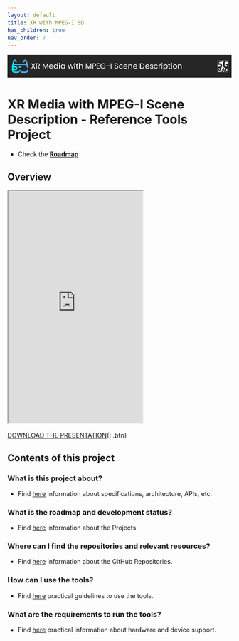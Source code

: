 ```yaml
---
layout: default
title: XR with MPEG-I SD
has_children: true
nav_order: 7
---
```


<img src="../../assets/images/Banner_XR.png" /> 

# XR Media with MPEG-I Scene Description - Reference Tools Project

* Check the [**Roadmap**](https://github.com/orgs/5G-MAG/projects/48/views/16)

## Overview
<iframe width="60%" height="520" src="https://drive.google.com/file/d/1D8G_rzx77V_W3d3NB59XcTbdUuBdtKgp/preview"></iframe>

[DOWNLOAD THE PRESENTATION](https://drive.google.com/file/d/1D8G_rzx77V_W3d3NB59XcTbdUuBdtKgp/preview){: .btn} 

## Contents of this project

### What is this project about?
* Find [here](./under-development.html) information about specifications, architecture, APIs, etc.

### What is the roadmap and development status?
* Find [here](./projects.html) information about the Projects.
 
### Where can I find the repositories and relevant resources?
* Find [here](./repositories.html) information about the GitHub Repositories.

### How can I use the tools?
* Find [here](./tutorials.html) practical guidelines to use the tools.

### What are the requirements to run the tools?
* Find [here](./requirements.html) practical information about hardware and device support. 
